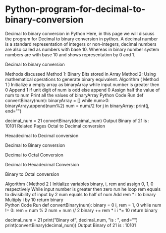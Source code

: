 # Python-program-for-decimal-to-binary-conversion

Decimal to binary conversion in Python
Here, in this page we will discuss the program for Decimal to binary conversion in python. A decimal number is a standard representation of integers or non-integers, decimal numbers are also called as numbers with base 10. Whereas in binary number system numbers are with base 10 and shows representation by 0 and 1.

Decimal to binary conversion

Methods discussed
Method 1: Binary Bits stored in Array
Method 2: Using mathematical operations to generate binary equivalent.
Algorithm  ( Method 1 )
Initialize a empty array as binaryArray
while input number is greater then 0
Append 1 if unit digit of num is odd else append 0
Assign half the value of num to num
Print all the values of  binaryArray
Python Code
Run
def convertBinary(num):
    binaryArray = []
    while num>0:
        binaryArray.append(num%2)
        num = num//2
    for j in binaryArray:
        print(j, end="")


decimal_num = 21
convertBinary(decimal_num)
Output
Binary of 21 is : 10101
Related Pages
Octal to Decimal conversion

Hexadecimal to Decimal conversion

Decimal to Binary conversion

Decimal to Octal Conversion

Decimal to Hexadecimal Conversion

Binary to Octal conversion

Algorithm  ( Method 2 )
Initialize variables binary, i, rem and assign 0, 1, 0 respectively
While input number is greater then zero run he loop
rem equals to divisibility of input by 2
num equals to half of num
Add rem * i to binary
Multiply i by 10
return binary  
Python Code
Run
def convertBinary(num):
    binary = 0
    i, rem = 1, 0
    while num != 0:
        rem = num % 2
        num = num // 2
        binary += rem * i
        i *= 10
    return binary


decimal_num = 21
print("Binary of", decimal_num, "is : ", end="")
print(convertBinary(decimal_num))
Output
Binary of 21 is : 10101
